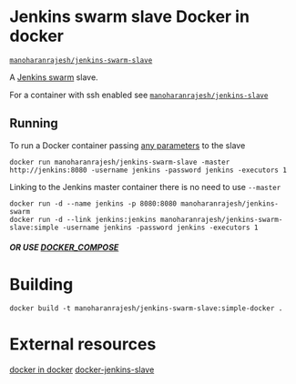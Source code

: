 # Jenkins swarm slave Docker in docker 

[`manoharanrajesh/jenkins-swarm-slave`](https://registry.hub.docker.com/r/manoharanrajesh/jenkins-swarm-slave/)

A [Jenkins swarm](https://wiki.jenkins-ci.org/display/JENKINS/Swarm+Plugin) slave.

For a container with ssh enabled see
[`manoharanrajesh/jenkins-slave`]()

## Running

To run a Docker container passing [any parameters](https://wiki.jenkins-ci.org/display/JENKINS/Swarm+Plugin#SwarmPlugin-AvailableOptions) to the slave

    docker run manoharanrajesh/jenkins-swarm-slave -master http://jenkins:8080 -username jenkins -password jenkins -executors 1

Linking to the Jenkins master container there is no need to use `--master`

    docker run -d --name jenkins -p 8080:8080 manoharanrajesh/jenkins-swarm
    docker run -d --link jenkins:jenkins manoharanrajesh/jenkins-swarm-slave:simple -username jenkins -password jenkins -executors 1

##### OR USE [DOCKER_COMPOSE](https://github.com/manoharanRajesh/cicd/blob/master/jenkins/runner/README.md)

# Building

    docker build -t manoharanrajesh/jenkins-swarm-slave:simple-docker .
    
    
# External resources
[docker in docker](https://hub.docker.com/r/jpetazzo/dind/)
[docker-jenkins-slave](https://hub.docker.com/r/yasn77/docker-jenkins-slave/)